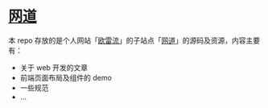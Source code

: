 # [网道](http://dev.ourai.ws/ "访问网道")

本 repo 存放的是个人网站「[欧雷流](http://ourai.ws/)」的子站点「[网道](http://dev.ourai.ws/)」的源码及资源，内容主要有：

 - 关于 web 开发的文章
 - 前端页面布局及组件的 demo
 - 一些规范
 - ...
